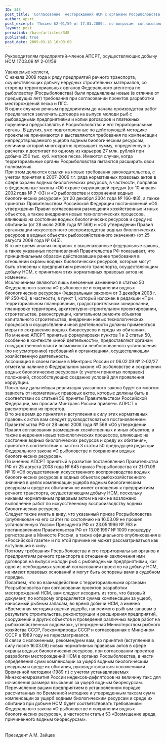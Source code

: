 ```yaml
---
ID: 348
post_title: 'Согласование  месторождений НСМ с органами Росрыболовства'
author: apsrt
post_excerpt: 'Письмо №2-01/59 от 17.03.2009г. по вопросам  согласования месторождений НСМ с органами Росрыболовства'
layout: post
permalink: /base/articles/348
published: true
post_date: 2009-03-18 16:03:00
---
```

Руководителям предприятий-членов АПСРТ, осуществляющих добычу  НСМ       17.03.09          № 2-01/59<br />
                                     <br />
                                                                     Уважаемые коллеги,<br />
С начала 2009 года к ряду предприятий речного транспорта, осуществляющих добычу нерудных строительных материалов, со стороны территориальных органов Федерального агентства по рыболовству (Росрыболовства) были предъявлены новые (в отличие от предыдущих лет) требования при согласовании проектов разработки месторождений песка и ПГС.<br />
В одних случаях речным предприятиям до начала производства работ  предлагается заключать договора на выпуск молоди рыб с рыбоводными предприятиями и копии договоров и платежных поручений предоставлять в Росрыболовство и его территориальные органы. В других, уже подготовленные по действующей методике проекты не принимаются и выставляются требования по компенсации непредотвращаемого ущерба водным биологическим ресурсам, величина которой многократно превышает сумму, определенную в расчетах и достигает по одному из карьеров 27 млн. рублей при добыче 250 тыс. куб. метров песка. Имеются случаи, когда территориальные органы Росрыболовства пытаются расширить свои полномочия. <br />
При этом делаются ссылки на новые требования законодательства, с учетом принятия в 2007-2009 г.г. ряда нормативных правовых актов в сфере охраны водных биологических ресурсов, в частности, поправок в федеральные законы «Об охране окружающей среды» (от 10 января 2002 года № 7-ФЗ) и «О рыболовстве и сохранении водных биологических ресурсов» (от 20 декабря 2004 года № 166-ФЗ), а также принятых Правительством Российской Федерации постановлений «Об утверждении Правил согласования размещения хозяйственных и иных объектов, а также внедрения новых технологических процессов, влияющих на состояние водных биологических ресурсов и среду их обитания» (от 28 июля 2008 года № 569) и «Об утверждении Правил организации искусственного воспроизводства водных биологических ресурсов в водных объектах рыбохозяйственного  значения» (от 25 августа 2008 года № 645).<br />
В то же время анализ поправок в вышеназванные федеральные законы, а также указанных постановлений Правительства РФ показывает, что принципиальным образом действовавшие ранее требования в отношении охраны водных биологических ресурсов, которые могут быть отнесены к предприятиям речного транспорта, осуществляющим добычу НСМ, с принятием этих нормативных правовых актов не изменены.<br />
Исключением являются лишь внесенные изменения в статью 50 Федерального закона  «О рыболовстве и сохранении водных биологических ресурсов» Федеральным законом от 3 декабря 2008 г. № 250-ФЗ, в частности, в пункт 1, который изложен в редакции «При территориальном планировании, градостроительном зонировании, планировке территории, архитектурно-строительном проектировании, строительстве, реконструкции, капитальном ремонте объектов капитального строительства, внедрении новых технологических процессов и осуществлении иной деятельности должны применяться меры по сохранению водных биоресурсов и среды их обитания». <br />
По мнению АПСРТ принятые формулировки  пунктов 1 и 2 статьи 50, особенно в контексте «иной деятельности», предоставляют органам государственной власти возможности  необоснованного установления (по их усмотрению) требований к организациям, осуществляющим хозяйственную деятельность. <br />
Ассоциация в своем письме в Минтранс России  от  06.02.09  № 2-02/27 отметила наличие в Федеральном законе «О рыболовстве и сохранении водных биологических ресурсов» (с учетом принятых поправок) положений, способствующих созданию условий для проявления коррупции. <br />
Поскольку дальнейшая реализация указанного закона будет во многом зависеть от нормативных правовых актов, которые должны быть в соответствии со статьей 50 приняты Правительством Российской Федерации, мы просили Минтранс России  привлечь АПРСТ к  рассмотрению их проектов.<br />
В то же время до принятия и вступления в силу этих нормативных правовых актов вам следует руководствоваться  постановлением Правительства РФ от 28 июля 2008 года № 569  «Об утверждении Правил согласования размещения хозяйственных и иных объектов, а также внедрения новых технологических процессов, влияющих на состояние водных биологических ресурсов и среду их обитания», принятое в соответствии с частью 3 статьи 50 предыдущей редакции  Федерального закона «О рыболовстве и сохранении водных биологических ресурсов».<br />
По мнению АПСРТ   принятый в развитие постановления Правительства РФ от 25 августа 2008 года № 645 приказ Росрыболовства от 21.01.09 № 19 «Об осуществлении искусственного воспроизводства водных биологических ресурсов в водных объектах рыбохозяйственного  значения в целях компенсации ущерба водным биологическим ресурсам и среде их обитания»   не имеет отношения к предприятиям речного транспорта, осуществляющим добычу НСМ, поскольку никаким нормативным правовым актом на них не возложено выполнение работ по искусственному воспроизводству водных биологических ресурсов.<br />
Следует также иметь в виду, что указанный приказ Росрыболовства (опубликован на его сайте) по состоянию на 16.03.09 не прошел установленную  Указом Президента РФ от 23.05.1996 № 763 и постановлением Правительства РФ от 13.08.1997 № 1009 процедуру регистрации в Минюсте России, а также официального опубликования в «Российской газете»  и по этой причине не может рассматриваться как вступивший в силу. <br />
Поэтому требования Росрыболовства и его территориальных органов к предприятиям  речного транспорта в отношении заключения ими договоров на выпуск молоди рыб с рыбоводными предприятиями, как одно из необходимых условий согласования проектов на добычу НСМ, не имеют правовых оснований и могут быть оспорены вами в судебном порядке.<br />
Полагаем, что во взаимодействии с территориальными органами Росрыболовства при согласовании  проектов разработки месторождений НСМ,  вам следует исходить из того, что базовый документ, по которому определяется сумма компенсации за ущерб, наносимый рыбным запасам, во время добычи НСМ, а именно «Временная методика оценки ущерба, наносимого рыбным запасам в результате строительства, реконструкции и расширения предприятий, сооружений и других объектов и проведения различных видов работ на рыбохозяйственных водоемах», утвержденная Министерством рыбного хозяйства СССР, Госкомприроды СССР и согласованная с Минфином СССР в 1989 году не пересматривался. <br />
В связи с изложенным,  рекомендуем вам, до принятия (вступления в силу после 16.03.09) новых нормативных правовых актов в сфере охраны водных биологических ресурсов, при согласовании проектов разработки месторождений НСМ в органах Росрыболовства, в части определения сумм компенсации за ущерб водным биологическим ресурсам и среде их обитания,  руководствоваться положениями Временной методики (1989 г.) с учетом устанавливаемых Минэкономразвития России  индексов-дефляторов на величину такс для исчисления размера взыскания за ущерб водным биоресурсам.<br />
 Перечисление вашим предприятием в установленном порядке рассчитанных по Временной методике и утвержденным таксам сумм компенсации за ущерб водным биологическим ресурсам и среде их обитания при добыче НСМ будет соответствовать требованиям Федерального закона «О рыболовстве и сохранении водных биологических ресурсов», в частности статьи 53 «Возмещение вреда, причиненного водным биоресурсам».<br />
<br />
<br />
         Президент                                                                           А.М. Зайцев
